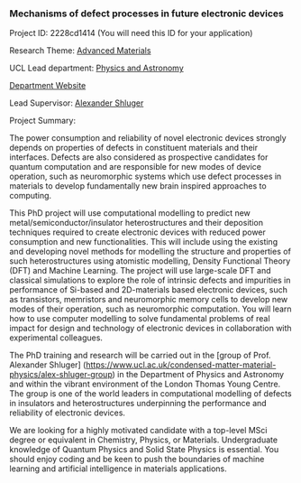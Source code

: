 ### Mechanisms of defect processes in future electronic devices

Project ID: 2228cd1414
(You will need this ID for your application)

Research Theme: [Advanced Materials](../themes/advanced-materials.md)

UCL Lead department: [Physics and Astronomy](../departments/physics-and-astronomy.md)

[Department Website](https://www.ucl.ac.uk/physics-astronomy)

Lead Supervisor: [Alexander Shluger](https://profiles.ucl.ac.uk/4314)

Project Summary:

The power consumption and reliability of novel electronic devices strongly depends on properties of defects in constituent materials and their interfaces. Defects are also considered as prospective candidates for quantum computation and are responsible for new modes of device operation, such as neuromorphic systems which use defect processes in materials to develop fundamentally new brain inspired approaches to computing.

This PhD project will use computational modelling to predict new metal/semiconductor/insulator heterostructures and their deposition techniques required to create electronic devices with reduced power consumption and new functionalities. This will include using the existing and developing novel methods for modelling the structure and properties of such heterostructures using atomistic modelling, Density Functional Theory (DFT) and Machine Learning. The project will use large-scale DFT and classical simulations to explore the role of intrinsic defects and impurities in performance of Si-based and 2D-materials based electronic devices, such as transistors, memristors and neuromorphic memory cells to develop new modes of their operation, such as neuromorphic computation. You will learn how to use computer modelling to solve fundamental problems of real impact for design and technology of electronic devices in collaboration with experimental colleagues. 

The PhD training and research will be carried out in the [group of Prof. Alexander Shluger] (https://www.ucl.ac.uk/condensed-matter-material-physics/alex-shluger-group) in the Department of Physics and Astronomy and within the vibrant environment of the London Thomas Young Centre. The group is one of the world leaders in computational modelling of defects in insulators and heterostructures underpinning the performance and reliability of electronic devices.

We are looking for a highly motivated candidate with a top-level MSci degree or equivalent in Chemistry, Physics, or Materials. Undergraduate knowledge of Quantum Physics and Solid State Physics is essential. You should enjoy coding and be keen to push the boundaries of machine learning and artificial intelligence in materials applications.
